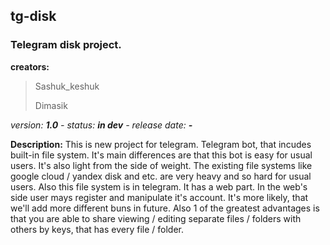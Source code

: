 ## tg-disk
### Telegram disk project.

**creators:**
> Sashuk_keshuk
>
> Dimasik

*version: **1.0**        -         status: **in dev**          -         release date: **-***

**Description:**
  This is new project for telegram. Telegram bot, that incudes built-in file system. It's main differences are that this bot is easy for usual users. It's also light from the side of weight. The existing file systems like google cloud / yandex disk and etc. are very heavy and so hard for usual users. Also this file system is in telegram. It has a web part. In the web's side user mays register and manipulate it's account. It's more likely, that we'll add more different buns in future. Also 1 of the greatest advantages is that you are able to share viewing / editing separate files / folders with others by keys, that has every file / folder.
</hr>
